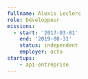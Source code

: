 ```yaml
---
fullname: Alexis Leclerc
role: Développeur
missions:
  - start: '2017-03-01'
    end: '2019-08-31'
    status: independent
    employer: octo
startups:
    - api-entreprise
---
```

